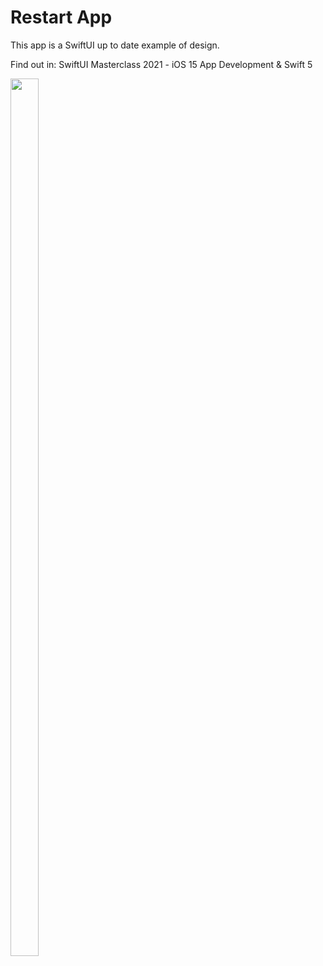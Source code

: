 # Restart App
This app is a SwiftUI up to date example of design.

Find out in:
SwiftUI Masterclass 2021 - iOS 15 App Development & Swift 5


<a href="#">
    <img align="center" width="30%" height="60%" src="image.gif">
</a>
